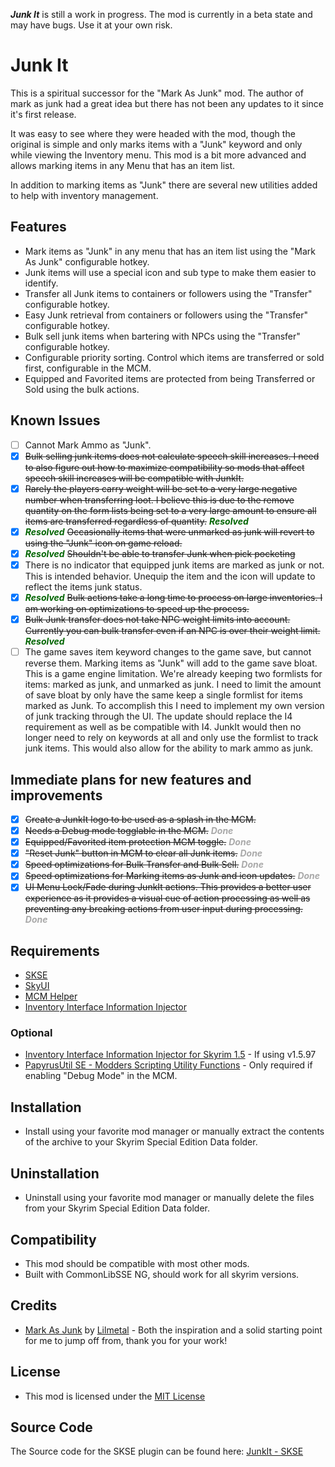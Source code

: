 ***Junk It*** is still a work in progress. The mod is currently in a beta state and may have bugs. Use it at your own risk.

# Junk It

This is a spiritual successor for the "Mark As Junk" mod. The author of mark as junk had a great idea but there has not been any updates to it since it's first release. 

It was easy to see where they were headed with the mod, though the original is simple and only marks items with a "Junk" keyword and only while viewing the Inventory menu. This mod is a bit more advanced and allows marking items in any Menu that has an item list. 

In addition to marking items as "Junk" there are several new utilities added to help with inventory management.

## Features

- Mark items as "Junk" in any menu that has an item list using the "Mark As Junk" configurable hotkey.
- Junk items will use a special icon and sub type to make them easier to identify.
- Transfer all Junk items to containers or followers using the "Transfer" configurable hotkey.
- Easy Junk retrieval from containers or followers using the "Transfer" configurable hotkey.
- Bulk sell junk items when bartering with NPCs using the "Transfer" configurable hotkey.
- Configurable priority sorting. Control which items are transferred or sold first, configurable in the MCM.
- Equipped and Favorited items are protected from being Transferred or Sold using the bulk actions.

## Known Issues

- [ ] Cannot Mark Ammo as "Junk".
- [x] ~~Bulk selling junk items does not calculate speech skill increases. I need to also figure out how to maximize compatibility so mods that affect speech skill increases will be compatible with JunkIt.~~
- [x] ~~Rarely the players carry weight will be set to a very large negative number when transferring loot. I believe this is due to the remove quantity on the form lists being set to a very large amount to ensure all items are transferred regardless of quantity.~~ <span style="color:darkgreen">***Resolved***</span>
- [x] <span style="color:darkgreen">***Resolved***</span> ~~Occasionally items that were unmarked as junk will revert to using the "Junk" icon on game reload.~~
- [x] <span style="color:darkgreen">***Resolved***</span> ~~Shouldn't be able to transfer Junk when pick pocketing~~
- [x] There is no indicator that equipped junk items are marked as junk or not. This is intended behavior. Unequip the item and the icon will update to reflect the items junk status.
- [x] <span style="color:darkgreen">***Resolved***</span> ~~Bulk actions take a long time to process on large inventories. I am working on optimizations to speed up the process.~~ 
- [x] ~~Bulk Junk transfer does not take NPC weight limits into account. Currently you can bulk transfer even if an NPC is over their weight limit.~~ <span style="color:darkgreen">***Resolved***</span>
- [ ] The game saves item keyword changes to the game save, but cannot reverse them. Marking items as "Junk" will add to the game save bloat. This is a game engine limitation. We're already keeping two formlists for items: marked as junk, and unmarked as junk. I need to limit the amount of save bloat by only have the same keep a single formlist for items marked as Junk. To accomplish this I need to implement my own version of junk tracking through the UI. The update should replace the I4 requirement as well as be compatible with I4. JunkIt would then no longer need to rely on keywords at all and only use the formlist to track junk items. This would also allow for the ability to mark ammo as junk.

## Immediate plans for new features and improvements

- [x] ~~Create a JunkIt logo to be used as a splash in the MCM.~~
- [x] ~~Needs a Debug mode togglable in the MCM.~~ <span style="color:darkgray">***Done***</span>
- [x] ~~Equipped/Favorited item protection MCM toggle.~~ <span style="color:darkgray">***Done***</span>
- [x] ~~"Reset Junk" button in MCM to clear all Junk items.~~ <span style="color:darkgray">***Done***</span>
- [x] ~~Speed optimizations for Bulk Transfer and Bulk Sell.~~ <span style="color:darkgray">***Done***</span>
- [x] ~~Speed optimizations for Marking items as Junk and icon updates.~~ <span style="color:darkgray">***Done***</span>
- [x] ~~UI Menu Lock/Fade during JunkIt actions. This provides a better user experience as it provides a visual cue of action processing as well as preventing any breaking actions from user input during processing.~~ <span style="color:darkgray">***Done***</span>

## Requirements

- [SKSE](https://skse.silverlock.org/)
- [SkyUI](https://www.nexusmods.com/skyrimspecialedition/mods/12604)
- [MCM Helper](https://www.nexusmods.com/skyrimspecialedition/mods/53000)
- [Inventory Interface Information Injector](https://www.nexusmods.com/skyrimspecialedition/mods/85702)

### Optional

- [Inventory Interface Information Injector for Skyrim 1.5](https://www.nexusmods.com/skyrimspecialedition/mods/87002) - If using v1.5.97
- [PapyrusUtil SE - Modders Scripting Utility Functions](https://www.nexusmods.com/skyrimspecialedition/mods/13048) - Only required if enabling "Debug Mode" in the MCM.

## Installation

- Install using your favorite mod manager or manually extract the contents of the archive to your Skyrim Special Edition Data folder.

## Uninstallation

- Uninstall using your favorite mod manager or manually delete the files from your Skyrim Special Edition Data folder.

## Compatibility

- This mod should be compatible with most other mods.
- Built with CommonLibSSE NG, should work for all skyrim versions.

## Credits

- [Mark As Junk](https://www.nexusmods.com/skyrimspecialedition/mods/105245) by [Lilmetal](https://www.nexusmods.com/skyrimspecialedition/users/945068) - Both the inspiration and a solid starting point for me to jump off from, thank you for your work!

## License

- This mod is licensed under the [MIT License](https://opensource.org/licenses/MIT)

## Source Code

The Source code for the SKSE plugin can be found here: [JunkIt - SKSE](https://github.com/raziell74/skyrim-junk-it-ng-skse)
